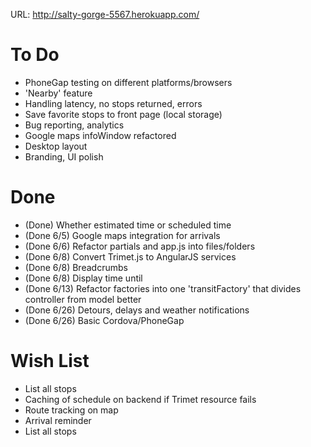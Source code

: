 URL: http://salty-gorge-5567.herokuapp.com/

To Do
==============
- PhoneGap testing on different platforms/browsers
- 'Nearby' feature
- Handling latency, no stops returned, errors
- Save favorite stops to front page (local storage)
- Bug reporting, analytics
- Google maps infoWindow refactored
- Desktop layout
- Branding, UI polish


Done
==============
- (Done) Whether estimated time or scheduled time
- (Done 6/5) Google maps integration for arrivals
- (Done 6/6) Refactor partials and app.js into files/folders
- (Done 6/8) Convert Trimet.js to AngularJS services
- (Done 6/8) Breadcrumbs
- (Done 6/8) Display time until
- (Done 6/13) Refactor factories into one 'transitFactory' that divides controller from model better
- (Done 6/26) Detours, delays and weather notifications
- (Done 6/26) Basic Cordova/PhoneGap

Wish List
==============
- List all stops
- Caching of schedule on backend if Trimet resource fails
- Route tracking on map
- Arrival reminder
- List all stops
